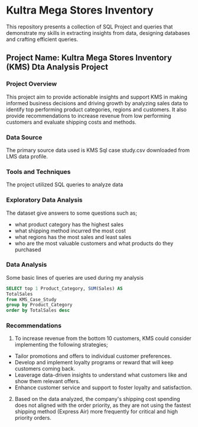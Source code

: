 # Kultra Mega Stores Inventory

This repository presents a collection of SQL Project and queries that demonstrate my skills in extracting insights from data, designing databases and crafting efficient queries.

## Project Name: Kultra Mega Stores Inventory (KMS) Dta Analysis Project

### Project Overview
This project aim to provide actionable insights and support KMS in making informed business decisions and driving growth by analyzing sales data to identify top performing product categories, regions and customers. It also provide recommendations to increase revenue from low performing customers and evaluate shipping costs and methods. 

### Data Source
The primary source data used is KMS Sql case study.csv downloaded from LMS data profile.

### Tools and Techniques
The project utilized SQL queries to analyze data

### Exploratory Data Analysis
The dataset give answers to some questions such as;
- what product category has the highest sales
- what shipping method incurred the most cost
- what regions has the most sales and least sales
- who are the most valuable customers and what products do they purchased

### Data Analysis
Some basic lines of queries are used during my analysis
``` SQL
SELECT top 1 Product_Category, SUM(Sales) AS
TotalSales
from KMS_Case_Study
group by Product_Category
order by TotalSales desc
```
### Recommendations
1. To increase revenue from the bottom 10 customers, KMS could consider implementing the following strategies;
- Tailor promotions and offers to individual customer preferences.
- Develop and implement loyalty programs or reward that will keep customers coming back.
- Leaverage data-driven insights to understand what customers like and show them relevant offers.
- Enhance customer service and support to foster loyalty and satisfaction.

2. Based on the data analyzed, the company's shipping cost spending does not aligned with the order priority, as they are not using the fastest shipping method (Express Air) more frequently for critical and high priority orders.




